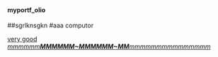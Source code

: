 #### myportf_olio
##sgrlknsgkn
#aaa computor


[very good *mmmmmm**MMMMMM~MMMMMM~MM**mmmmmmmmmmmmmmm*](https://www.youtube.com/watch?v=vh3tuL_DVsE)



